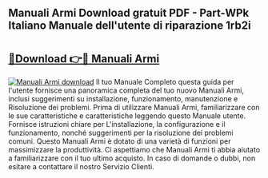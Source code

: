 ## Manuali Armi Download gratuit PDF - Part-WPk Italiano Manuale dell'utente di riparazione 1rb2i

# <h2><a href="http://dfgn1b.blite.top/?on=Manuali+Armi">🔗Download 👉🔴 Manuali Armi</a></h2>

[![Manuali Armi download](https://i.imgur.com/lujVjoI.png)](http://dfgn1b.blite.top/?on=Manuali+Armi)
Il tuo Manuale Completo questa guida per l'utente fornisce una panoramica completa del tuo nuovo Manuali Armi, inclusi suggerimenti su installazione, funzionamento, manutenzione e Risoluzione dei problemi. Prima di utilizzare Manuali Armi, familiarizzare con le sue caratteristiche e caratteristiche leggendo questo Manuale utente. Fornisce istruzioni chiare per L'installazione, la configurazione e il funzionamento, nonché suggerimenti per la risoluzione dei problemi comuni. Questo Manuali Armi è dotato di una varietà di funzioni per massimizzare la produttività. Ci aspettiamo che Manuali Armi ti abbia aiutato a familiarizzare con il tuo ultimo acquisto. In caso di domande o dubbi, non esitare a contattare il nostro Servizio Clienti.
